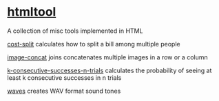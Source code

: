 # [htmltool](https://juroujin120.github.io/htmltool/)

A collection of misc tools implemented in HTML

[cost-split](cost-split.html) calculates how to split a bill among multiple people

[image-concat](image-concat.html) joins concatenates multiple images in a row or a column

[k-consecutive-successes-n-trials](k-consecutive-successes-n-trials.html) calculates the probability of seeing at least k consecutive successes in n trials

[waves](waves.html) creates WAV format sound tones
